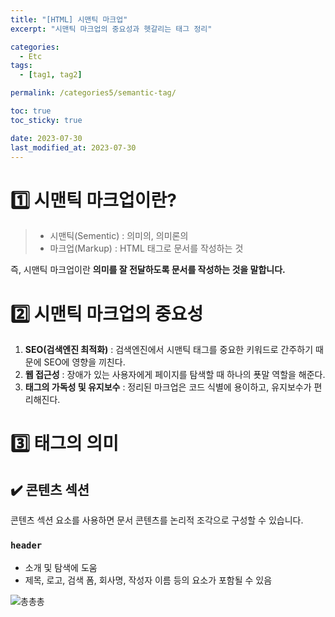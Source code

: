 ```yaml
---
title: "[HTML] 시맨틱 마크업"
excerpt: "시맨틱 마크업의 중요성과 헷갈리는 태그 정리"

categories:
  - Etc
tags:
  - [tag1, tag2]

permalink: /categories5/semantic-tag/

toc: true
toc_sticky: true

date: 2023-07-30
last_modified_at: 2023-07-30
---
```


# 1️⃣ **시맨틱 마크업이란?**

> - 시맨틱(Sementic) : 의미의, 의미론의
> - 마크업(Markup) : HTML 태그로 문서를 작성하는 것

즉, 시맨틱 마크업이란 **의미를 잘 전달하도록 문서를 작성하는 것을 말합니다.**

# 2️⃣ **시맨틱 마크업의 중요성**

1. **SEO(검색엔진 최적화)** : 검색엔진에서 시맨틱 태그를 중요한 키워드로 간주하기 때문에 SEO에 영향을 끼친다.
2. **웹 접근성** : 장애가 있는 사용자에게 페이지를 탐색할 때 하나의 푯말 역할을 해준다.
3. **태그의 가독성 및 유지보수** : 정리된 마크업은 코드 식별에 용이하고, 유지보수가 편리해진다.

# 3️⃣ **태그의 의미**

## ✔️ 콘텐츠 섹션

콘텐츠 섹션 요소를 사용하면 문서 콘텐츠를 논리적 조각으로 구성할 수 있습니다.

### `header`

- 소개 및 탐색에 도움
- 제목, 로고, 검색 폼, 회사명, 작성자 이름 등의 요소가 포함될 수 있음

![총총총](https://user-images.githubusercontent.com/80311884/225698792-786e35d0-eb5c-448c-b9d1-1b7a371c0770.gif)
